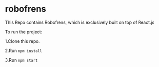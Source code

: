 # robofrens
This Repo contains Robofrens, which is exclusively built on top of React.js

To run the project:

1.Clone this repo.

2.Run `npm install`

3.Run `npm start`
